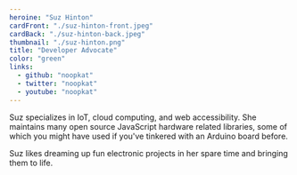 ```yaml
---
heroine: "Suz Hinton"
cardFront: "./suz-hinton-front.jpeg"
cardBack: "./suz-hinton-back.jpeg"
thumbnail: "./suz-hinton.png"
title: "Developer Advocate"
color: "green"
links:
  - github: "noopkat"
  - twitter: "noopkat"
  - youtube: "noopkat"
---
```


Suz specializes in IoT, cloud computing, and web accessibility. She maintains many open source JavaScript hardware related libraries, some of which you might have used if you've tinkered with an Arduino board before.

Suz likes dreaming up fun electronic projects in her spare time and bringing them to life.
